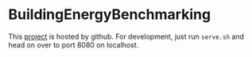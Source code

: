 BuildingEnergyBenchmarking
==========================

This [project](https://azavea.github.io/mos-energy-benchmark/ "Energy Benchmarking") is hosted by github. For development, just run `serve.sh` and head on over to port 8080 on localhost.
